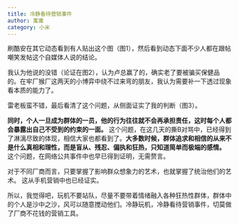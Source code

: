 ```yaml
---
title: 冷静看待营销事件
author: 寓庸
category: 小米
---
```

刷酷安在其它动态看到有人贴出这个图（图1），然后看到动态下面不少人都在跟帖嘲笑发帖这个自媒体人说的结论。

 我认为他说的没错（论证在图2），认为卢总赢了的，确实老了要被骗买保健品的。在牢厂猴厂这两天的小博弈中绕不过来弯的朋友，我认为需要补一下透过现象看本质的能力了。

 雷老板蛮不错，最后看清了这个问题，从侧面证实了我的判断（图3）。

 **同时，个人一旦成为群体的一员，他的行为往往就不会再承担责任，这时每个人都会暴露出自己不受到的约束的一面。** 这个问题，在这几天的撕B对骂中，已经得到了淋漓尽致的体现，相信大家也都看到了。**大多数时候，群体追求和相信的从来不是什么真相和理性，而是盲从、残忍、偏执和狂热，只知道简单而极端的感情。** 这个问题，在网络公共事件中也早已得到证明，无需赘言。

 对于不同厂商而言，只要掌握了影响群众想象力的艺术，也就掌握了统治他们的艺术。 这从手机营销中也已经证实。

 所以，我觉得吧，玩机不要站队，尽量不要带着情绪融入各种狂热性群体，群体中的个人是沙中之沙，风可以随意搅动他们。冷静玩机，冷静看待营销事件，切莫做了厂商不花钱的营销工具。